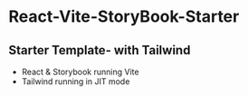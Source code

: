# React-Vite-StoryBook-Starter

## Starter Template- with Tailwind  

* React & Storybook running Vite
* Tailwind running in JIT mode
